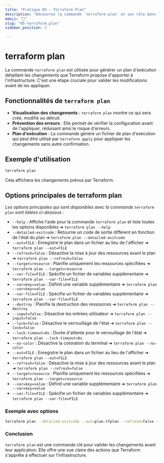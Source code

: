 ```yaml
---
title: "Pratique 05 - Terraform Plan"
description: "Découvrez la commande `terraform plan` et son rôle dans le workflow Terraform."
emoji: "🚀"
slug: "05-terraform_plan"
sidebar_position: 5

---
```


# terraform plan

La commande `terraform plan` est utilisée pour générer un plan d'exécution détaillant les changements que Terraform propose d'apporter à l'infrastructure. C'est une étape cruciale pour valider les modifications avant de les appliquer.

## Fonctionnalités de `terraform plan`

- **Visualisation des changements** : `terraform plan` montre ce qui sera créé, modifié ou détruit.
- **Prévention des erreurs** : Elle permet de vérifier la configuration avant de l'appliquer, réduisant ainsi le risque d'erreurs.
- **Plan d'exécution** : La commande génère un fichier de plan d'exécution qui peut être utilisé par `terraform apply` pour appliquer les changements sans autre confirmation.

## Exemple d'utilisation

```bash
terraform plan
```

Cela affichera les changements prévus par Terraform.

## Options principales de terraform plan

*Les options principales qui sont disponibles avec la commande `terraform plan` sont listées ci-dessous :*

- `--help` : Affiche l'aide pour la commande `terraform plan` et liste toutes les options disponibles ➜ `terraform plan --help`
- `--detailed-exitcode` : Retourne un code de sortie différent en fonction de l'état du plan ➜ `terraform plan --detailed-exitcode`
- `--out=FILE` : Enregistre le plan dans un fichier au lieu de l'afficher ➜ `terraform plan --out=FILE`
- `--refresh=false` : Désactive la mise à jour des ressources avant le plan ➜ `terraform plan --refresh=false`
- `--target=resource` : Planifie uniquement les ressources spécifiées ➜ `terraform plan --target=resource`
- `--var-file=FILE` : Spécifie un fichier de variables supplémentaire ➜ `terraform plan --var-file=FILE`
- `--var=key=value` : Définit une variable supplémentaire ➜ `terraform plan --var=key=value`
- `--var-file=FILE` : Spécifie un fichier de variables supplémentaire ➜ `terraform plan --var-file=FILE`
- `--destroy` : Planifie la destruction des ressources ➜ `terraform plan --destroy`
- `--input=false` : Désactive les entrées utilisateur ➜ `terraform plan --input=false`
- `--lock=false` : Désactive le verrouillage de l'état ➜ `terraform plan --lock=false`
- `--lock-timeout=0s` : Durée d'attente pour le verrouillage de l'état ➜ `terraform plan --lock-timeout=0s`
- `--no-color` : Désactive la coloration du terminal ➜ `terraform plan --no-color`
- `--out=FILE` : Enregistre le plan dans un fichier au lieu de l'afficher ➜ `terraform plan --out=FILE`
- `--refresh=false` : Désactive la mise à jour des ressources avant le plan ➜ `terraform plan --refresh=false`
- `--target=resource` : Planifie uniquement les ressources spécifiées ➜ `terraform plan --target=resource`
- `--var=key=value` : Définit une variable supplémentaire ➜ `terraform plan --var=key=value`
- `--var-file=FILE` : Spécifie un fichier de variables supplémentaire ➜ `terraform plan --var-file=FILE`


### Exemple avec options

```bash
terraform plan --detailed-exitcode --out=plan.tfplan --refresh=false --target=resource --var-file=FILE --var=key=value
```


### Conclusion

`terraform plan` est une commande clé pour valider les changements avant leur application. Elle offre une vue claire des actions que Terraform s'apprête à effectuer sur l'infrastructure.
